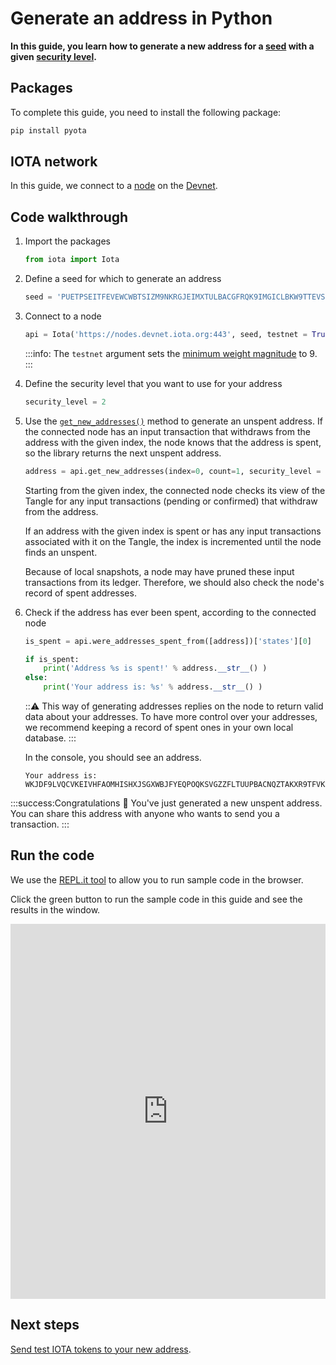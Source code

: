 # Generate an address in Python

**In this guide, you learn how to generate a new address for a [seed](root://getting-started/0.1/clients/seeds.md) with a given [security level](root://getting-started/0.1/clients/security-levels.md).**

## Packages

To complete this guide, you need to install the following package:

```bash
pip install pyota
```

## IOTA network

In this guide, we connect to a [node](root://getting-started/0.1/network/nodes.md) on the [Devnet](root://getting-started/0.1/network/iota-networks.md#devnet).

## Code walkthrough

1. Import the packages

    ```python
    from iota import Iota
    ```

2. Define a seed for which to generate an address

    ```python
    seed = 'PUETPSEITFEVEWCWBTSIZM9NKRGJEIMXTULBACGFRQK9IMGICLBKW9TTEVSDQMGWKBXPVCBMMCXWMNPDX'
    ```

3. Connect to a node

    ```python
    api = Iota('https://nodes.devnet.iota.org:443', seed, testnet = True)
    ```

    :::info:
    The `testnet` argument sets the [minimum weight magnitude](root://getting-started/0.1/network/minimum-weight-magnitude.md) to 9.
    :::

4. Define the security level that you want to use for your address

    ```python
    security_level = 2
    ```

5. Use the [`get_new_addresses()`](https://pyota.readthedocs.io/en/latest/api.html#get-new-addresses) method to generate an unspent address. If the connected node has an input transaction that withdraws from the address with the given index, the node knows that the address is spent, so the library returns the next unspent address.

    ```python
    address = api.get_new_addresses(index=0, count=1, security_level = security_level)['addresses'][0]
    ```

    Starting from the given index, the connected node checks its view of the Tangle for any input transactions (pending or confirmed) that withdraw from the address.

    If an address with the given index is spent or has any input transactions associated with it on the Tangle, the index is incremented until the node finds an unspent.

    Because of local snapshots, a node may have pruned these input transactions from its ledger. Therefore, we should also check the node's record of spent addresses.

6. Check if the address has ever been spent, according to the connected node

    ```py
    is_spent = api.were_addresses_spent_from([address])['states'][0]

    if is_spent:
        print('Address %s is spent!' % address.__str__() )
    else:
        print('Your address is: %s' % address.__str__() )
    ```

    :::warning:
    This way of generating addresses replies on the node to return valid data about your addresses. To have more control over your addresses, we recommend keeping a record of spent ones in your own local database.
    :::

    In the console, you should see an address.

    ```
    Your address is: WKJDF9LVQCVKEIVHFAOMHISHXJSGXWBJFYEQPOQKSVGZZFLTUUPBACNQZTAKXR9TFVKBGYSNSPHRNKKHA
    ```

:::success:Congratulations :tada:
You've just generated a new unspent address. You can share this address with anyone who wants to send you a transaction.
:::

## Run the code

We use the [REPL.it tool](https://repl.it) to allow you to run sample code in the browser.

Click the green button to run the sample code in this guide and see the results in the window.

<iframe height="600px" width="100%" src="https://repl.it/@jake91/Generate-an-address-Python?lite=true" scrolling="no" frameborder="no" allowtransparency="true" allowfullscreen="true" sandbox="allow-forms allow-pointer-lock allow-popups allow-same-origin allow-scripts allow-modals"></iframe>

## Next steps

[Send test IOTA tokens to your new address](../python/transfer-iota-tokens.md).
